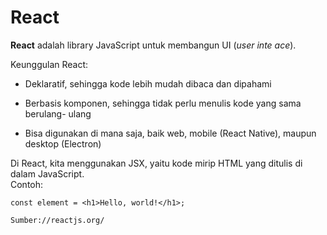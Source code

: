 # React

**React** adalah library JavaScript untuk membangun UI (_user inte ace_).  

Keunggulan React:  
- Deklaratif, sehingga kode lebih mudah dibaca dan dipahami

- Berbasis komponen, sehingga tidak perlu menulis kode yang sama berulang-
ulang

- Bisa digunakan di mana saja, baik web, mobile (React Native), maupun
desktop (Electron)  

Di React, kita menggunakan JSX, yaitu kode mirip HTML yang ditulis di dalam
JavaScript.     
Contoh:

````JSX
const element = <h1>Hello, world!</h1>;

Sumber://reactjs.org/
